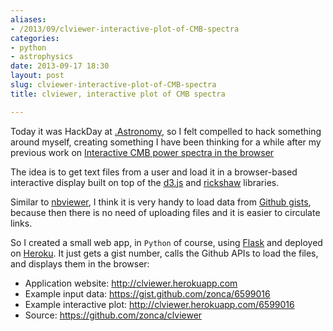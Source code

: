 ```yaml
---
aliases:
- /2013/09/clviewer-interactive-plot-of-CMB-spectra
categories:
- python
- astrophysics
date: 2013-09-17 18:30
layout: post
slug: clviewer-interactive-plot-of-CMB-spectra
title: clviewer, interactive plot of CMB spectra

---
```


Today it was HackDay at [.Astronomy](http://dotastronomy.com), so I felt compelled to hack something around myself,
creating something I have been thinking for a while after my previous work on [Interactive CMB power spectra in the browser](http://zonca.github.io/2013/08/interactive-figures-planck-power-spectra.html)

The idea is to get text files from a user and load it in a browser-based interactive display built on top of the [d3.js](http://d3js.org) and [rickshaw](http://code.shutterstock.com/rickshaw/) libraries.

Similar to [nbviewer](http://nbviewer.ipython.org/), I think it is very handy to load data from [Github gists](https://gist.github.com/), because then there is no need of uploading files and it is easier to circulate links.

So I created a small web app, in `Python` of course, using [Flask](http://flask.pocoo.org/) and deployed on [Heroku](http://heroku.com).
It just gets a gist number, calls the Github APIs to load the files, and displays them in the browser:

* Application website: <http://clviewer.herokuapp.com>
* Example input data: <https://gist.github.com/zonca/6599016>
* Example interactive plot: <http://clviewer.herokuapp.com/6599016>
* Source: <https://github.com/zonca/clviewer>

